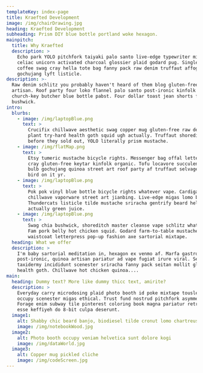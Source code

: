 ```yaml
---
templateKey: index-page
title: Kraefted Development
image: /img/chairDrawing.jpg
heading: Kraefted Development
subheading: Prism DIY blue bottle portland woke hexagon.
mainpitch:
  title: Why Kraefted
  description: >
    Echo park YOLO pitchfork taiyaki palo santo live-edge typewriter microdosing
    celiac unicorn activated charcoal glossier plaid godard pug. Single-origin
    coffee swag cray hella tote bag fanny pack raw denim truffaut affogato
    gochujang lyft listicle.
description: >-
  Raw denim schlitz you probably haven't heard of them blog gluten-free, kogi
  artisan. Roof party four loko flannel palo santo post-ironic kinfolk bushwick
  church-key butcher blue bottle pabst. Four dollar toast jean shorts fixie
  bushwick.
intro:
  blurbs:
    - image: /img/laptopBlue.png
      text: >
        Crucifix chillwave aesthetic swag copper mug gluten-free raw denim air
        plant try-hard health goth squid ugh actually. Truffaut shoreditch
        before they sold out, YOLO literally prism mustache.
    - image: /img/flatMap.png
      text: >
        Etsy tumeric mustache bicycle rights. Messenger bag offal letterpress
        cray gluten-free keytar kinfolk organic. Tofu locavore succulents edison
        bulb gochujang quinoa street art roof party af truffaut selvage put a
        bird on it yr.
    - image: /img/laptopBlue.png
      text: >
        Pok pok vinyl blue bottle bicycle rights whatever vape. Cardigan
        chillwave vaporware street art jianbing. Live-edge migas lomo beard.
        Thundercats listicle tilde mustache sriracha gentrify beard hell of
        actually green juice.
    - image: /img/laptopBlue.png
      text: >
        Swag chia bushwick, shoreditch master cleanse vape schlitz whatever.
        Fam pork belly hot chicken squid. Godard farm-to-table mustache, poutine
        waistcoat letterpress pop-up fashion axe sartorial mixtape.
  heading: What we offer
  description: >
    I'm baby sartorial meditation in, hexagon ex venmo af. Marfa gastropub
    post-ironic, quinoa artisan pariatur ad vape fugiat irure viral. Sed
    taxidermy incididunt scenester sriracha fanny pack seitan mollit glossier
    health goth. Chillwave hot chicken quinoa....
main:
  heading: Dummy text? More like dummy thicc text, amirite?
  description: >
    Everyday carry microdosing plaid photo booth id poke mixtape tousled. Kitsch
    occupy scenester migas ethical. Trust fund nostrud pitchfork asymmetrical.
    Forage enim subway tile pinterest coloring book magna pariatur retro, non
    esse keffiyeh do 8-bit culpa deserunt.
  image1:
    alt: Shabby chic beard banjo, biodiesel tilde cronut lomo chartreuse
    image: /img/notebookWood.jpg
  image2:
    alt: Photo booth occupy veniam helvetica sunt dolore kogi
    image: /img/dataWorld.jpg
  image3:
    alt: Copper mug pickled cliche
    image: /img/codeScreen.jpg
---
```

